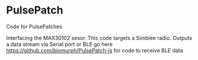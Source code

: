 # PulsePatch
Code for PulsePatches

Interfacing the MAX30102 sesor. This code targets a Simblee radio.
Outputs a data stream via Serial port or BLE
go here
    https://github.com/biomurph/PulsePatch-js
for code to receive BLE data
